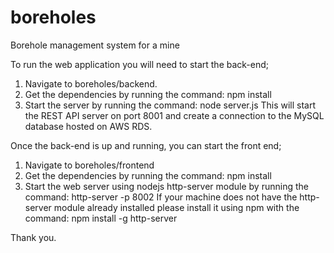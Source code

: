 # boreholes
Borehole management system for a mine

To run the web application you will need to start the back-end;

1. Navigate to boreholes/backend.
2. Get the dependencies by running the command: npm install
3. Start the server by running the command: node server.js 
  This will start the REST API server on port 8001 and create a connection to the MySQL database hosted on AWS RDS.

Once the back-end is up and running, you can start the front end;
1. Navigate to boreholes/frontend
2. Get the dependencies by running the command: npm install
3. Start the web server using nodejs http-server module by running the command: http-server -p 8002
  If your machine does not have the http-server module already installed please install it using npm with the command: npm install -g http-server
  
  Thank you.
